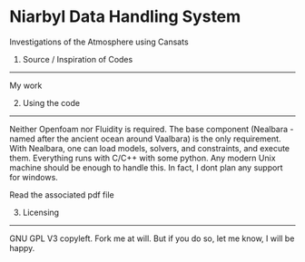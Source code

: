Niarbyl Data Handling System
============================

Investigations of the Atmosphere using Cansats


1. Source / Inspiration of Codes
--------------------------------

My work

2. Using the code
-----------------

Neither Openfoam nor Fluidity is required. The base component (Nealbara - named after the ancient ocean around Vaalbara) is the only requirement. With Nealbara, one can load models, solvers, and constraints, and execute them. Everything runs with C/C++ with some python. Any modern Unix machine should be enough to handle this. In fact, I dont plan any support for windows.

Read the associated pdf file

3. Licensing
------------

GNU GPL V3 copyleft. Fork me at will. But if you do so, let me know, I will be happy.

